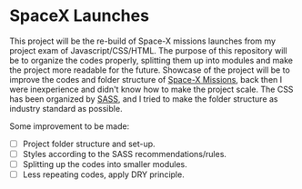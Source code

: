 # SpaceX Launches

This project will be the re-build of Space-X missions launches from my project exam of Javascript/CSS/HTML. The purpose of this repository will be to organize the codes properly, splitting them up into modules and make the project more readable for the future. Showcase of the project will be to improve the codes and folder structure of [Space-X Missions](https://github.com/ToppHestmark/spacex-missions), back then I were inexperience and didn't know how to make the project scale. The CSS has been organized by [SASS](https://sass-lang.com/), and I tried to make the folder structure as industry standard as possible.

Some improvement to be made:

- [ ] Project folder structure and set-up.
- [ ] Styles according to the SASS recommendations/rules.
- [ ] Splitting up the codes into smaller modules.
- [ ] Less repeating codes, apply DRY principle.
